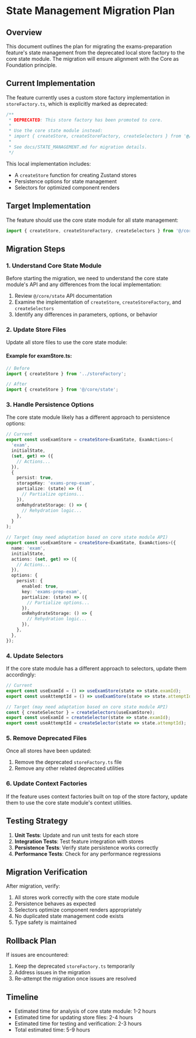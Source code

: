 # State Management Migration Plan

## Overview

This document outlines the plan for migrating the exams-preparation feature's state management from the deprecated local store factory to the core state module. The migration will ensure alignment with the Core as Foundation principle.

## Current Implementation

The feature currently uses a custom store factory implementation in `storeFactory.ts`, which is explicitly marked as deprecated:

```typescript
/**
 * DEPRECATED: This store factory has been promoted to core.
 * 
 * Use the core state module instead:
 * import { createStore, createStoreFactory, createSelectors } from '@/core/state';
 * 
 * See docs/STATE_MANAGEMENT.md for migration details.
 */
```

This local implementation includes:
- A `createStore` function for creating Zustand stores
- Persistence options for state management
- Selectors for optimized component renders

## Target Implementation

The feature should use the core state module for all state management:

```typescript
import { createStore, createStoreFactory, createSelectors } from '@/core/state';
```

## Migration Steps

### 1. Understand Core State Module

Before starting the migration, we need to understand the core state module's API and any differences from the local implementation:

1. Review `@/core/state` API documentation
2. Examine the implementation of `createStore`, `createStoreFactory`, and `createSelectors`
3. Identify any differences in parameters, options, or behavior

### 2. Update Store Files

Update all store files to use the core state module:

#### Example for examStore.ts:

```typescript
// Before
import { createStore } from '../storeFactory';

// After
import { createStore } from '@/core/state';
```

### 3. Handle Persistence Options

The core state module likely has a different approach to persistence options:

```typescript
// Current
export const useExamStore = createStore<ExamState, ExamActions>(
  'exam',
  initialState,
  (set, get) => ({
    // Actions...
  }),
  {
    persist: true,
    storageKey: 'exams-prep-exam',
    partialize: (state) => ({
      // Partialize options...
    }),
    onRehydrateStorage: () => {
      // Rehydration logic...
    },
  }
);

// Target (may need adaptation based on core state module API)
export const useExamStore = createStore<ExamState, ExamActions>({
  name: 'exam',
  initialState,
  actions: (set, get) => ({
    // Actions...
  }),
  options: {
    persist: {
      enabled: true,
      key: 'exams-prep-exam',
      partialize: (state) => ({
        // Partialize options...
      }),
      onRehydrateStorage: () => {
        // Rehydration logic...
      }),
    },
  },
});
```

### 4. Update Selectors

If the core state module has a different approach to selectors, update them accordingly:

```typescript
// Current
export const useExamId = () => useExamStore(state => state.examId);
export const useAttemptId = () => useExamStore(state => state.attemptId);

// Target (may need adaptation based on core state module API)
const { createSelector } = createSelectors(useExamStore);
export const useExamId = createSelector(state => state.examId);
export const useAttemptId = createSelector(state => state.attemptId);
```

### 5. Remove Deprecated Files

Once all stores have been updated:

1. Remove the deprecated `storeFactory.ts` file
2. Remove any other related deprecated utilities

### 6. Update Context Factories

If the feature uses context factories built on top of the store factory, update them to use the core state module's context utilities.

## Testing Strategy

1. **Unit Tests**: Update and run unit tests for each store
2. **Integration Tests**: Test feature integration with stores
3. **Persistence Tests**: Verify state persistence works correctly
4. **Performance Tests**: Check for any performance regressions

## Migration Verification

After migration, verify:

1. All stores work correctly with the core state module
2. Persistence behaves as expected
3. Selectors optimize component renders appropriately
4. No duplicated state management code exists
5. Type safety is maintained

## Rollback Plan

If issues are encountered:

1. Keep the deprecated `storeFactory.ts` temporarily
2. Address issues in the migration
3. Re-attempt the migration once issues are resolved

## Timeline

- Estimated time for analysis of core state module: 1-2 hours
- Estimated time for updating store files: 2-4 hours
- Estimated time for testing and verification: 2-3 hours
- Total estimated time: 5-9 hours
